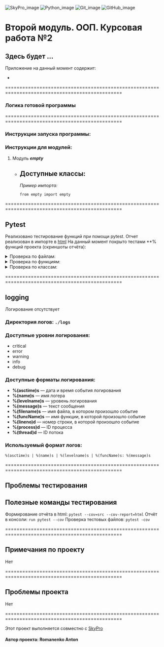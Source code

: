 ![SkyPro_image](/data/images/for_readme_file/SkyPro.png)
![Python_image](/data/images/for_readme_file/Python.png)
![Git_image](/data/images/for_readme_file/Git.png)
![GitHub_image](/data/images/for_readme_file/GitHub.png)

# Второй модуль. ООП. Курсовая работа №2

## Здесь будет ...

Приложение на данный момент содержит:

-

===============================================================================================

### Логика готовой программы



===============================================================================================

### Инструкции запуска программы:



### Инструкции для модулей:

1. Модуль _**empty**_
    - Доступные классы:
        - 

      _Пример импорта:_
        ```
      from empty import empty
        ```

===============================================================================================

## Pytest

Реализовано тестирование функций при помощи pytest.
Отчет реализован в импорте в [html](/htmlcov)
На данный момент покрыто тестами **% функций проекта (скриншоты отчёта):

   <details>
   <summary>Проверка по файлам:</summary>

[![Example_processing][5]][5]

[5]: /data/images/for_readme_file/Pytest_files.png
   </details>

   <details>
   <summary>Проверка по функциям:</summary>

[![Example_processing][6]][6]

[6]: /data/images/for_readme_file/Pytest_functions.png
   </details>

   <details>
   <summary>Проверка по классам:</summary>

[![Example_processing][7]][7]

[7]: /data/images/for_readme_file/Pytest_classes.png
   </details>


===============================================================================================

## logging

Логирование отсутствует

### Директория логов: ```./logs```

### Доступные уровни логирования:

- critical
- error
- warning
- info
- debug

### Доступные форматы логирования:

* __%(asctime)s__ — дата и время события логирования
* __%(name)s__ — имя логера
* __%(levelname)s__ — уровень логирования
* __%(message)s__ — текст сообщения
* __%(filename)s__ — имя файла, в котором произошло событие
* __%(funcName)s__ — имя функции, в которой произошло событие
* __%(lineno)d__ — номер строки, в которой произошло событие
* __%(process)d__ — ID процесса
* __%(thread)d__ — ID потока

### Используемый формат логов:

```%(asctime)s | %(name)s | %(levelname)s | %(funcName)s: %(message)s```

===============================================================================================

## Проблемы тестирования



## Полезные команды тестирования

Формирование отчёта в html:
```pytest --cov=src --cov-report=html```
Отчёт в консоли:
```run pytest --cov```
Проверка тестовых файлов:
```pytest -cov```

===============================================================================================

## Примечания по проекту

Нет

===============================================================================================

## Проблемы проекта

Нет

===============================================================================================

Этот проект выполняется совместно с [SkyPro](https://sky.pro/)

#### Автор проекта: **Romanenko Anton**
